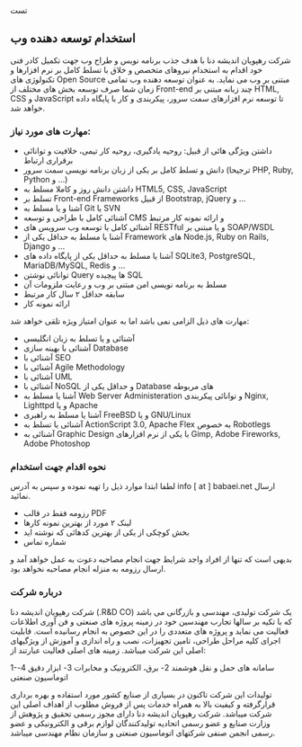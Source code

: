 تست
## استخدام توسعه دهنده وب
شرکت رهپویان اندیشه دنا با هدف جذب برنامه نویس و طراح وب جهت تکمیل کادر فنی خود اقدام به استخدام نیروهای متخصص و خلاق با تسلط کامل بر نرم افزارها و تکنولوژی های Open Source مبتنی بر وب می نماید. به عنوان توسعه دهنده وب تمامی زمان شما صرف توسعه بخش های مختلف از Front-end چند زبانه مبتنی بر HTML, CSS و JavaScript تا توسعه نرم افزارهای سمت سرور، پیکربندی و کار با پایگاه داده خواهد شد.

### مهارت های مورد نیاز:
- داشتن ویژگی هائی از قبیل: روحیه یادگیری، روحیه کار تیمی، خلافیت و توانائی برقراری ارتباط
- دانش و تسلط کامل بر یکی از زبان برنامه نویسی سمت سرور (ترجیحا PHP, Ruby, Python و ...)
- داشتن دانش روز و کاملا مسلط به HTML5, CSS, JavaScript
- تسلط بر Front-end Frameworks از قبیل Bootstrap, jQuery و ...
- آشنا و یا مسلط به Git یا SVN
- آشنائی کامل با طراحی و توسعه CMS و ارائه نمونه کار مرتبط
- آشنائی کامل با توسعه وب سرویس های RESTful و یا مبتنی بر SOAP/WSDL
- آشنا یا مسلط به حداقل یکی از Framework های Node.js, Ruby on Rails, Django و ...
- آشنا یا مسلط به حداقل یکی از پایگاه داده های SQLite3, PostgreSQL, MariaDB/MySQL, Redis و ...
- توانائی نوشتن Query ها پیچیده SQL
- مسلط به برنامه نویسی امن مبتنی بر وب و رعایت ملزومات آن
- سابقه حداقل ۲ سال کار مرتبط
- ارائه نمونه کار


مهارت های ذیل الزامی نمی باشد اما به عنوان امتیاز ویژه تلقی خواهد شد:

- آشنائی و یا تسلط به زبان انگلیسی
- آشنائی با بهینه سازی Database
- آشنائی با SEO
- آشنائی با Agile Methodology
- آشنائی با UML
- آشنائی با NoSQL و حداقل یکی از Database های مربوطه
- آشنا یا مسلط به Web Server Administeration و توانائی پیکربندی Nginx, Lighttpd و یا Apache
- آشنا یا مسلط به راهبری FreeBSD و یا GNU/Linux
- آشنائی یا تسلط به ActionScript 3.0, Apache Flex به خصوص Robotlegs
- آشنائی به Graphic Design با یکی از نرم افزارهای Gimp, Adobe Fireworks, Adobe Photoshop


### نحوه اقدام جهت استخدام

لطفا ابتدا موارد ذیل را تهیه نموده و سپس به آدرس info [ at ] babaei.net ارسال نمائید.
- رزومه فقط در قالب PDF
- لینک ۲ مورد از بهترین نمونه کارها
- بخش کوچکی از یکی از بهترین کدهائی که نوشته اید
- شماره تماس

بدیهی است که تنها از افراد واجد شرایط جهت انجام مصاحبه دعوت به عمل خواهد آمد و ارسال رزومه به منزله انجام مصاحبه نخواهد بود.


### درباره شرکت

شرکت رهپویان اندیشه دنا (.R&D CO) یک شرکت تولیدی، مهندسی و بازرگانی می باشد که با تکیه بر سالها تجارب مهندسین خود در زمینه پروژه های صنعتی و فن آوری اطلاعات فعالیت می نماید و پروژه های متعددی را در این خصوص به انجام رسانیده است. قابلیت اجرای کلیه مراحل طراحی، تامین تجهیزات، نصب و راه اندازی و آموزش از ویژگیهای اصلی این شرکت میباشد. زمینه های اصلی فعالیت عبارتند از:
              
1-سامانه های حمل و نقل هوشمند
2- برق، الکترونیک و مخابرات
3- ابزار دقیق
4-اتوماسیون صنعتی

تولیدات این شرکت تاکنون در بسیاری از صنایع کشور مورد استفاده و بهره برداری قرارگرفته و کیفیت بالا به همراه خدمات پس از فروش مطلوب از اهداف اصلی این شرکت میباشد. شرکت رهپویان اندیشه دنا دارای مجوز رسمی تحقیق و پژوهش از وزارت صنایع و عضو رسمی اتحادیه تولیدکنندگان لوازم برقی و الکترونیکی و عضو رسمی انجمن صنفی شرکتهای اتوماسیون صنعتی و سازمان نظام مهندسی میباشد.